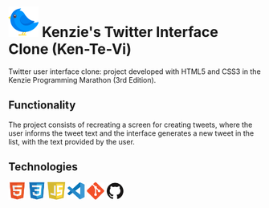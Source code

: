 # <img src="./assets/img/bird 1.svg"> Kenzie's Twitter Interface Clone (Ken-Te-Vi)
Twitter user interface clone: project developed with HTML5 and CSS3 in the Kenzie Programming Marathon (3rd Edition).

## Functionality

The project consists of recreating a screen for creating tweets, where the user informs the tweet text and the interface generates a new tweet in the list, with the text provided by the user.

## Technologies

<code><img height="35" width="35" src="./public/html5-logo.svg"></code>
<code><img height="35" width="35" src="./public/css3-logo.svg"></code>
<code><img height="35" width="35" src="./public/js-logo.svg"></code>
<code><img height="35" width="35" src="./public/vscode-logo.svg"></code>
<code><img height="35" width="35" src="./public/git-logo.svg"></code>
<code><img height="35" width="35" src="./public/github-logo.svg"></code>